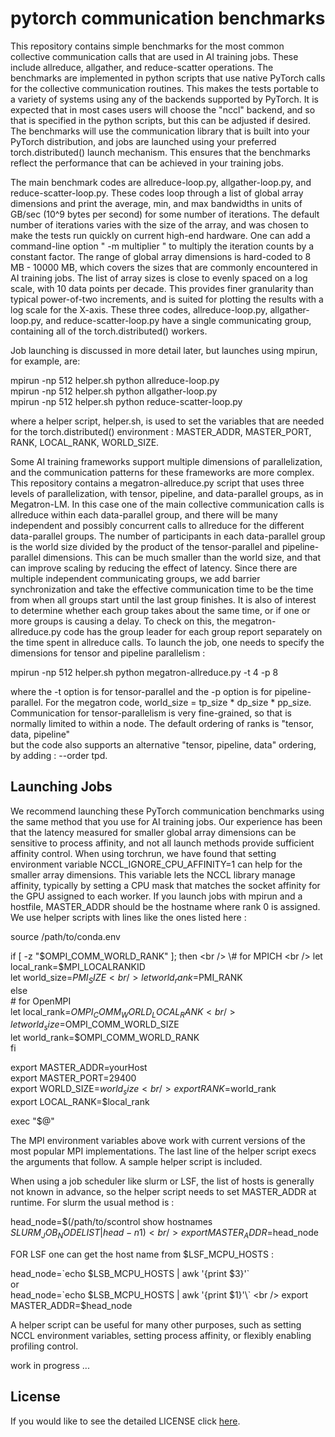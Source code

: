 # pytorch communication benchmarks 
This repository contains simple benchmarks for the most common collective communication calls that are used
in AI training jobs.  These include allreduce, allgather, and reduce-scatter operations.  The benchmarks
are implemented in python scripts that use native PyTorch calls for the collective communication routines.
This makes the tests portable to a variety of systems using any of the backends supported by PyTorch.
It is expected that in most cases users will choose the "nccl" backend, and so that is specified in the
python scripts, but this can be adjusted if desired.  The benchmarks will use the communication library that
is built into your PyTorch distribution, and jobs are launched using your preferred torch.distributed()
launch mechanism.  This ensures that the benchmarks reflect the performance that can be achieved in your
training jobs.

The main benchmark codes are allreduce-loop.py, allgather-loop.py, and reduce-scatter-loop.py.  These codes
loop through a list of global array dimensions and print the average, min, and max bandwidths in units of
GB/sec (10^9 bytes per second) for some number of iterations.  The default number of iterations varies with 
the size of the array, and was chosen to make the tests run quickly on current high-end hardware.  One can
add a command-line option " -m multiplier " to multiply the iteration counts by a constant factor.  The
range of global array dimensions is hard-coded to 8 MB - 10000 MB, which covers the sizes that are commonly
encountered in AI training jobs.  The list of array sizes is close to evenly spaced on a log scale, with
10 data points per decade.  This provides finer granularity than typical power-of-two increments, and is 
suited for plotting the results with a log scale for the X-axis.  These three codes, allreduce-loop.py, 
allgather-loop.py, and reduce-scatter-loop.py have a single communicating group, containing all of the 
torch.distributed() workers.

Job launching is discussed in more detail later, but launches using mpirun, for example, are:

mpirun -np 512 helper.sh python allreduce-loop.py <br />
mpirun -np 512 helper.sh python allgather-loop.py <br />
mpirun -np 512 helper.sh python reduce-scatter-loop.py <br />

where a helper script, helper.sh, is used to set the variables that are needed for the torch.distributed()
environment : MASTER_ADDR, MASTER_PORT, RANK, LOCAL_RANK, WORLD_SIZE.  

Some AI training frameworks support multiple dimensions of parallelization, and the communication patterns 
for these frameworks are more complex.  This repository contains a megatron-allreduce.py script that uses
three levels of parallelization, with tensor, pipeline, and data-parallel groups, as in Megatron-LM.  In this
case one of the main collective communication calls is allreduce within each data-parallel group, and there
will be many independent and possibly concurrent calls to allreduce for the different data-parallel groups.
The number of participants in each data-parallel group is the world size divided by the product of the 
tensor-parallel and pipeline-parallel dimensions.  This can be much smaller than the world size, and that can
improve scaling by reducing the effect of latency.  Since there are multiple independent communicating groups,
we add barrier synchronization and take the effective communication time to be the time from when all groups
start until the last group finishes.  It is also of interest to determine whether each group takes about the
same time, or if one or more groups is causing a delay.  To check on this, the megatron-allreduce.py code
has the group leader for each group report separately on the time spent in allreduce calls.  To launch the
job, one needs to specify the dimensions for tensor and pipeline parallelism :

mpirun -np 512 helper.sh python megatron-allreduce.py -t 4 -p 8 <br />

where the -t option is for tensor-parallel and the -p option is for pipeline-parallel.  For the megatron code,
world_size = tp_size * dp_size * pp_size.  Communication for tensor-parallelism is very fine-grained, 
so that is normally limited to within a node.  The default ordering of ranks is "tensor, data, pipeline"  
but the code also supports an alternative "tensor, pipeline, data" ordering, by adding : --order tpd.

## Launching Jobs

We recommend launching these PyTorch communication benchmarks using the same method that you use for AI 
training jobs.  Our experience has been that the latency measured for smaller global array dimensions can
be sensitive to process affinity, and not all launch methods provide sufficient affinity control.  When
using torchrun, we have found that setting environment variable NCCL_IGNORE_CPU_AFFINITY=1 can help for the
smaller array dimensions.  This variable lets the NCCL library manage affinity, typically by setting a CPU
mask that matches the socket affinity for the GPU assigned to each worker.  If you launch jobs with mpirun 
and a hostfile, MASTER_ADDR should be the hostname where rank 0 is assigned.  We use helper scripts
with lines like the ones listed here : 

source /path/to/conda.env <br />

if [ -z "$OMPI_COMM_WORLD_RANK" ]; then <br />
  \# for MPICH <br />
  let local_rank=$MPI_LOCALRANKID <br />
  let world_size=$PMI_SIZE <br />
  let world_rank=$PMI_RANK <br />
else <br />
  \# for OpenMPI <br />
  let local_rank=$OMPI_COMM_WORLD_LOCAL_RANK <br />
  let world_size=$OMPI_COMM_WORLD_SIZE <br />
  let world_rank=$OMPI_COMM_WORLD_RANK <br />
fi <br />

export MASTER_ADDR=yourHost <br />
export MASTER_PORT=29400 <br />
export WORLD_SIZE=$world_size <br />
export RANK=$world_rank <br />
export LOCAL_RANK=$local_rank <br />

exec "$@" <br />

The MPI environment variables above work with current versions of the most popular MPI implementations.
The last line of the helper script execs the arguments that follow.  A sample helper script is included.

When using a job scheduler like slurm or LSF, the list of hosts is generally not known in advance, so the
helper script needs to set MASTER_ADDR at runtime.  For slurm the usual method is : 

head_node=$(/path/to/scontrol show hostnames $SLURM_JOB_NODELIST | head -n 1) <br />
export MASTER_ADDR=$head_node <br />

FOR LSF one can get the host name from $LSF_MCPU_HOSTS : 

head_node=\`echo $LSB_MCPU_HOSTS | awk '{print $3}'\` <br />
or <br />
head_node=\`echo $LSB_MCPU_HOSTS | awk '{print $1}'\` <br />
export MASTER_ADDR=$head_node <br />

A helper script can be useful for many other purposes, such as setting NCCL environment variables, setting
process affinity, or flexibly enabling profiling control.

work in progress ...

## License

If you would like to see the detailed LICENSE click [here](LICENSE).
